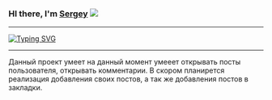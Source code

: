 ### HI there, I'm [Sergey](https://vk.com/kotenkov97) ![](https://github.com/blackcater/blackcater/raw/main/images/Hi.gif)

---

[![Typing SVG](https://readme-typing-svg.herokuapp.com?color=42F71F&background=FFFFFF00&vCenter=true&lines=Python+developer)](https://git.io/typing-svg)

---

Данный проект умеет на данный момент умееет открывать посты пользователя, открывать комментарии. В скором планирется реализация добавления своих постов,
а так же добавления постов в закладки.